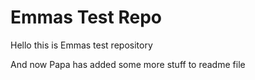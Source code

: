 # Emmas Test Repo

Hello this is Emmas test repository

And now Papa has added some more stuff to readme file
